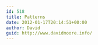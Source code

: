 ```yaml
---
id: 518
title: Patterns
date: 2012-01-17T20:14:51+00:00
author: David
guid: http://www.davidmoore.info/
---
```

